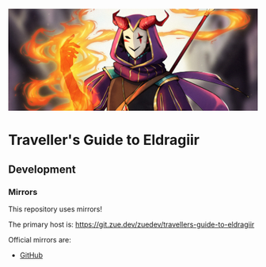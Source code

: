 ![](/assets/images/comfort-by-sara-berry/derivatives/comfort-thumbnail.jpg)

# Traveller's Guide to Eldragiir

## Development

### Mirrors

This repository uses mirrors!

The primary host is: https://git.zue.dev/zuedev/travellers-guide-to-eldragiir

Official mirrors are:

- [GitHub](https://github.com/zuedev/travellers-guide-to-eldragiir)
